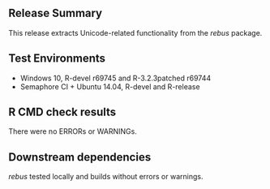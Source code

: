 ## Release Summary

This release extracts Unicode-related functionality from the *rebus* package.

## Test Environments

* Windows 10, R-devel r69745 and R-3.2.3patched r69744
* Semaphore CI + Ubuntu 14.04, R-devel and R-release

## R CMD check results

There were no ERRORs or WARNINGs.

## Downstream dependencies

*rebus* tested locally and builds without errors or warnings.
